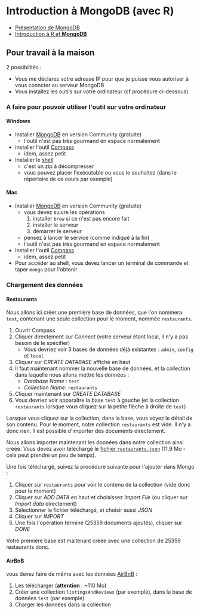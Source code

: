 # Introduction à MongoDB (avec R)

- [Présentation de MongoDB](du-abd--slides.html)
- [Introduction à R et **MongoDB**](du-abd--r-mongodb)

## Pour travail à la maison

2 possibilités :

- Vous me déclarez votre adresse IP pour que je puisse vous autoriser à vous conncter au serveur MongoDB
- Vous installez les outils sur votre ordinateur (cf procédure ci-dessous)

### A faire pour pouvoir utiliser l'outil sur votre ordinateur

#### Windows

- Installer [MongoDB](https://www.mongodb.com/try/download/community) en version Community (gratuite)
    - l'outil n'est pas très gourmand en espace normalement
- Installer l'outil [Compass](https://www.mongodb.com/try/download/compass)
    - idem, assez petit
- Installer le [shell](https://www.mongodb.com/try/download/shell)
    - c'est un zip à décompresser
    - vous pouvez placer l'exécutable ou vous le souhaitez (dans le répertoire de ce cours par exemple)

#### Mac

- Installer [MongoDB](https://docs.mongodb.com/manual/tutorial/install-mongodb-on-os-x/) en version Community (gratuite)
    - vous devez suivre les opérations
        1. installer `brew` si ce n'est pas encore fait
        1. installer le serveur
        1. démarrer le serveur
    - pensez à lancer le service (comme indiqué à la fin)
    - l'outil n'est pas très gourmand en espace normalement
- Installer l'outil [Compass](https://www.mongodb.com/try/download/compass)
    - idem, assez petit
- Pour accéder au shell, vous devez lancer un terminal de commande et taper `mongo` pour l'obtenir 

### Chargement des données

#### Restaurants

Nous allons ici créer une première base de données, que l'on nommera `test`, contenant une seule collection pour le moment, nommée `restaurants`.

1. Ouvrir Compass
1. Cliquer directement sur *Connect* (votre serveur étant local, il n'y a pas besoin de le spécifier)
    - Vous devriez voir 3 bases de données déjà existantes : `admin`, `config` et `local`
1. Cliquer sur *CREATE DATABASE* affiché en haut
1. Il faut maintenant nommer la nouvelle base de données, et la collection dans laquelle nous allons mettre les données :
    - *Database Name* : `test`
    - *Collection Name*: `restaurants`
1. Cliquer maintenant sur *CREATE DATABASE* 
1. Vous devriez voir apparaître la base `test` à gauche (et la collection `restaurants` lorsque vous cliquez sur la petite flèche à droite de `test`)

Lorsque vous cliquez sur la collection, dans la base, vous voyez le détail de son contenu. Pour le moment, notre collection `restaurants` est vide. Il n'y a donc rien. Il est possible d'importer des documents directement.

Nous allons importer maintenant les données dans notre collection ainsi créée. Vous devez avoir téléchargé le [fichier `restaurants.json`](https://fxjollois.github.io/donnees/restaurants.json) (11.9 Mo - cela peut prendre un peu de temps).

Une fois téléchargé, suivez la procédure suivante pour l'ajouter dans Mongo :

1. Cliquer sur `restaurants` pour voir le contenu de la collection (vide donc pour le moment)
1. Cliquer sur *ADD DATA* en haut et choisissez *Import File* (ou cliquer sur *Import data* directement)
1. Sélectionner le fichier téléchargé, et choisir aussi *JSON*
1. Cliquer sur *IMPORT*
1. Une fois l'opération terminé (25359 documents ajoutés), cliquer sur *DONE*

Votre première base est maitenant créée avec une collection de 25359 restaurants donc.

#### AirBnB

vous devez faire de même avec les données [AirBnB](https://cloud.parisdescartes.fr/index.php/s/5q5eAHmCRMci6Bf) :

1. Les télécharger (**attention** : ~110 Mo)
1. Créer une collection `listingsAndReviews` (par exemple), dans la base de données `test` (par exemple)
1. Charger les données dans la collection
